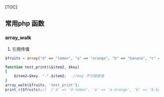 [TOC]


## 常用php 函数

### array_walk
1. 引用传值

```php
$fruits = array("d" => "lemon", "a" => "orange", "b" => "banana", "c" => "apple");

function test_print(&$item2, $key)
{
    $item2=$key. "-".$item2;   //key 不可赋新值
}
array_walk($fruits, 'test_print');
print_r($fruits);//	 ['d' => 'd-lemon', 'a' => 'a-orange', 'b' => 'b-banana', 'c' => 'c-apple',]

```

